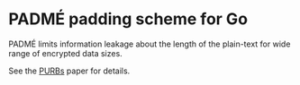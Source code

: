 # PADMÉ padding scheme for Go

PADMÉ limits information leakage about the length of the plain-text for wide range of encrypted data sizes.

See the [PURBs](https://bford.info/pub/sec/purb.pdf) paper for details.
